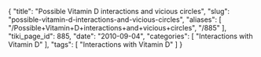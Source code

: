 {
    "title": "Possible Vitamin D interactions and vicious circles",
    "slug": "possible-vitamin-d-interactions-and-vicious-circles",
    "aliases": [
        "/Possible+Vitamin+D+interactions+and+vicious+circles",
        "/885"
    ],
    "tiki_page_id": 885,
    "date": "2010-09-04",
    "categories": [
        "Interactions with Vitamin D"
    ],
    "tags": [
        "Interactions with Vitamin D"
    ]
}